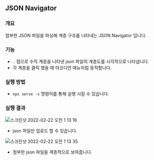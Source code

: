 ## JSON Navigator

### 개요

첨부한 JSON 파일을 파싱해 계층 구조를 나타내는 JSON Navigator 입니다.

### 기능

- `.` 점으로 수직 계층을 나타낸 json 파일의 계층도를 시각적으로 나타냅니다.
- 각 계층을 클릭 했을 때 아코디언 메뉴처럼 동작합니다.

### 실행 방법

- `npx serve -s` 명령어를 통해 실행 시킬 수 있습니다.

### 실행 결과

![스크린샷 2022-02-22 오전 1 13 16](https://user-images.githubusercontent.com/69751205/154992095-1a97d65e-2461-4802-aabe-fef76789381b.png)

- json 파일만 업로드 할 수 있습니다.

![스크린샷 2022-02-22 오전 1 13 35](https://user-images.githubusercontent.com/69751205/154992165-1080b9b2-1c2c-4d09-a5c2-50e0f7233621.png)

- 첨부한 json 파일을 계층적으로 보여줍니다.
